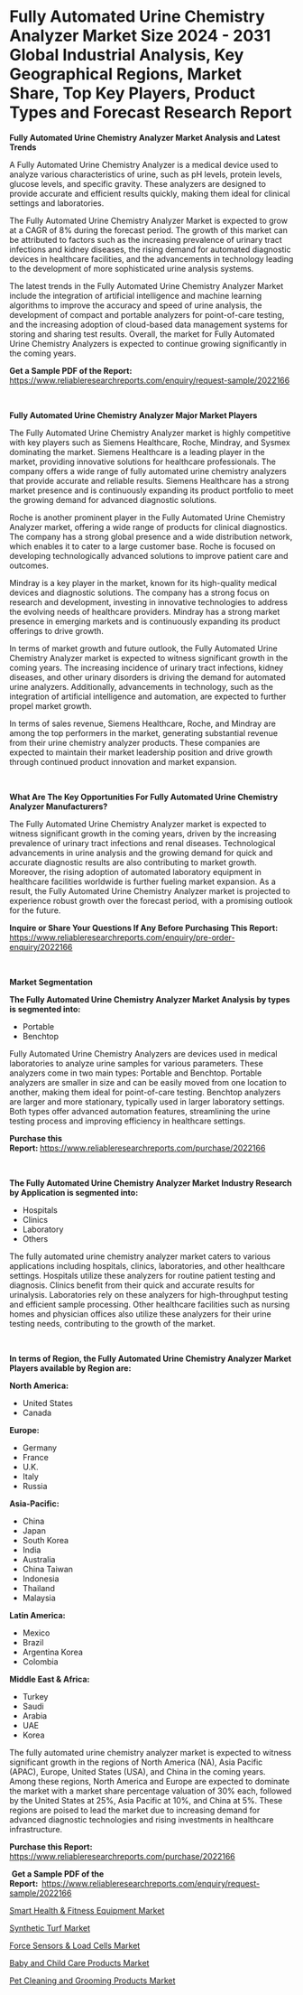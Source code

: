 <p><h1>Fully Automated Urine Chemistry Analyzer Market Size 2024 - 2031 Global Industrial Analysis, Key Geographical Regions, Market Share, Top Key Players, Product Types and Forecast Research Report</h1></p><p><strong>Fully Automated Urine Chemistry Analyzer Market Analysis and Latest Trends</strong></p>
<p><p>A Fully Automated Urine Chemistry Analyzer is a medical device used to analyze various characteristics of urine, such as pH levels, protein levels, glucose levels, and specific gravity. These analyzers are designed to provide accurate and efficient results quickly, making them ideal for clinical settings and laboratories.</p><p>The Fully Automated Urine Chemistry Analyzer Market is expected to grow at a CAGR of 8% during the forecast period. The growth of this market can be attributed to factors such as the increasing prevalence of urinary tract infections and kidney diseases, the rising demand for automated diagnostic devices in healthcare facilities, and the advancements in technology leading to the development of more sophisticated urine analysis systems.</p><p>The latest trends in the Fully Automated Urine Chemistry Analyzer Market include the integration of artificial intelligence and machine learning algorithms to improve the accuracy and speed of urine analysis, the development of compact and portable analyzers for point-of-care testing, and the increasing adoption of cloud-based data management systems for storing and sharing test results. Overall, the market for Fully Automated Urine Chemistry Analyzers is expected to continue growing significantly in the coming years.</p></p>
<p><strong>Get a Sample PDF of the Report:&nbsp;</strong> <a href="https://www.reliableresearchreports.com/enquiry/request-sample/2022166">https://www.reliableresearchreports.com/enquiry/request-sample/2022166</a></p>
<p>&nbsp;</p>
<p><strong>Fully Automated Urine Chemistry Analyzer Major Market Players</strong></p>
<p><p>The Fully Automated Urine Chemistry Analyzer market is highly competitive with key players such as Siemens Healthcare, Roche, Mindray, and Sysmex dominating the market. Siemens Healthcare is a leading player in the market, providing innovative solutions for healthcare professionals. The company offers a wide range of fully automated urine chemistry analyzers that provide accurate and reliable results. Siemens Healthcare has a strong market presence and is continuously expanding its product portfolio to meet the growing demand for advanced diagnostic solutions.</p><p>Roche is another prominent player in the Fully Automated Urine Chemistry Analyzer market, offering a wide range of products for clinical diagnostics. The company has a strong global presence and a wide distribution network, which enables it to cater to a large customer base. Roche is focused on developing technologically advanced solutions to improve patient care and outcomes.</p><p>Mindray is a key player in the market, known for its high-quality medical devices and diagnostic solutions. The company has a strong focus on research and development, investing in innovative technologies to address the evolving needs of healthcare providers. Mindray has a strong market presence in emerging markets and is continuously expanding its product offerings to drive growth.</p><p>In terms of market growth and future outlook, the Fully Automated Urine Chemistry Analyzer market is expected to witness significant growth in the coming years. The increasing incidence of urinary tract infections, kidney diseases, and other urinary disorders is driving the demand for automated urine analyzers. Additionally, advancements in technology, such as the integration of artificial intelligence and automation, are expected to further propel market growth.</p><p>In terms of sales revenue, Siemens Healthcare, Roche, and Mindray are among the top performers in the market, generating substantial revenue from their urine chemistry analyzer products. These companies are expected to maintain their market leadership position and drive growth through continued product innovation and market expansion.</p></p>
<p>&nbsp;</p>
<p><strong>What Are The Key Opportunities For Fully Automated Urine Chemistry Analyzer Manufacturers?</strong></p>
<p><p>The Fully Automated Urine Chemistry Analyzer market is expected to witness significant growth in the coming years, driven by the increasing prevalence of urinary tract infections and renal diseases. Technological advancements in urine analysis and the growing demand for quick and accurate diagnostic results are also contributing to market growth. Moreover, the rising adoption of automated laboratory equipment in healthcare facilities worldwide is further fueling market expansion. As a result, the Fully Automated Urine Chemistry Analyzer market is projected to experience robust growth over the forecast period, with a promising outlook for the future.</p></p>
<p><strong>Inquire or Share Your Questions If Any Before Purchasing This Report:</strong> <a href="https://www.reliableresearchreports.com/enquiry/pre-order-enquiry/2022166">https://www.reliableresearchreports.com/enquiry/pre-order-enquiry/2022166</a></p>
<p>&nbsp;</p>
<p><strong>Market Segmentation</strong></p>
<p><strong>The Fully Automated Urine Chemistry Analyzer Market Analysis by types is segmented into:</strong></p>
<p><ul><li>Portable</li><li>Benchtop</li></ul></p>
<p><p>Fully Automated Urine Chemistry Analyzers are devices used in medical laboratories to analyze urine samples for various parameters. These analyzers come in two main types: Portable and Benchtop. Portable analyzers are smaller in size and can be easily moved from one location to another, making them ideal for point-of-care testing. Benchtop analyzers are larger and more stationary, typically used in larger laboratory settings. Both types offer advanced automation features, streamlining the urine testing process and improving efficiency in healthcare settings.</p></p>
<p><strong>Purchase this Report:&nbsp;</strong><a href="https://www.reliableresearchreports.com/purchase/2022166">https://www.reliableresearchreports.com/purchase/2022166</a></p>
<p>&nbsp;</p>
<p><strong>The Fully Automated Urine Chemistry Analyzer Market Industry Research by Application is segmented into:</strong></p>
<p><ul><li>Hospitals</li><li>Clinics</li><li>Laboratory</li><li>Others</li></ul></p>
<p><p>The fully automated urine chemistry analyzer market caters to various applications including hospitals, clinics, laboratories, and other healthcare settings. Hospitals utilize these analyzers for routine patient testing and diagnosis. Clinics benefit from their quick and accurate results for urinalysis. Laboratories rely on these analyzers for high-throughput testing and efficient sample processing. Other healthcare facilities such as nursing homes and physician offices also utilize these analyzers for their urine testing needs, contributing to the growth of the market.</p></p>
<p>&nbsp;</p>
<p><strong>In terms of Region, the Fully Automated Urine Chemistry Analyzer Market Players available by Region are:</strong></p>
<p>
    <p> <strong> North America: </strong>
        <ul>
            <li>United States</li>
            <li>Canada</li>
        </ul>
        </p> 
    <p> <strong> Europe: </strong>
        <ul>
            <li>Germany</li>
            <li>France</li>
            <li>U.K.</li>
            <li>Italy</li>
            <li>Russia</li>
        </ul>
        </p> 
    <p> <strong> Asia-Pacific: </strong>
        <ul>
            <li>China</li>
            <li>Japan</li>
            <li>South Korea</li>
            <li>India</li>
            <li>Australia</li>
            <li>China Taiwan</li>
            <li>Indonesia</li>
            <li>Thailand</li>
            <li>Malaysia</li>
        </ul>
        </p> 
    <p> <strong> Latin America: </strong>
        <ul>
            <li>Mexico</li>
            <li>Brazil</li>
            <li>Argentina Korea</li>
            <li>Colombia</li>
        </ul>
        </p> 
    <p> <strong> Middle East & Africa: </strong>
        <ul>
            <li>Turkey</li>
            <li>Saudi</li>
            <li>Arabia</li>
            <li>UAE</li>
            <li>Korea</li>
        </ul>
    </p>
    </p>
<p><p>The fully automated urine chemistry analyzer market is expected to witness significant growth in the regions of North America (NA), Asia Pacific (APAC), Europe, United States (USA), and China in the coming years. Among these regions, North America and Europe are expected to dominate the market with a market share percentage valuation of 30% each, followed by the United States at 25%, Asia Pacific at 10%, and China at 5%. These regions are poised to lead the market due to increasing demand for advanced diagnostic technologies and rising investments in healthcare infrastructure.</p></p>
<p><strong>Purchase this Report: </strong><a href="https://www.reliableresearchreports.com/purchase/2022166">https://www.reliableresearchreports.com/purchase/2022166</a></p>
<p>&nbsp;<strong>Get a Sample PDF of the Report:&nbsp;&nbsp;</strong><a href="https://www.reliableresearchreports.com/enquiry/request-sample/2022166">https://www.reliableresearchreports.com/enquiry/request-sample/2022166</a></p>
<p><strong></strong></p>
<p><p><a href="https://skillful-vermicelli-b89.notion.site/Smart-Health-Fitness-Equipment-Market-with-the-goal-of-estimating-the-market-size-and-future-growt-4f05db34fcf842a98f95ee1ed4c05d68">Smart Health & Fitness Equipment Market</a></p><p><a href="https://simplistic-meeting-7ee.notion.site/Synthetic-Turf-Market-Share-Market-New-Trends-Analysis-Report-By-Type-By-Application-By-End-use--34e0c1c718d94eaaa75940cdc385707e">Synthetic Turf Market</a></p><p><a href="https://eight-handstand-8fb.notion.site/Decoding-the-Force-Sensors-Load-Cells-Market-A-Deep-Dive-into-the-Latest-Market-Trends-Market-Se-ab352b2929944e09b1837fbfbde818a4">Force Sensors & Load Cells Market</a></p><p><a href="https://view.publitas.com/reportprime-1/baby-and-child-care-products-market-provides-a-comprehensive-analysis-including-a-macro-overview-of-the-market-as-well-as-micro-details-such-as-market-size-and-competitive-landscape/">Baby and Child Care Products Market</a></p><p><a href="https://view.publitas.com/reportprime-1/pet-cleaning-and-grooming-products-market-offer-valuable-insights-into-market-size-market-share-market-trends-and-projections-spanning-from-2024-to-2031/">Pet Cleaning and Grooming Products Market</a></p></p>